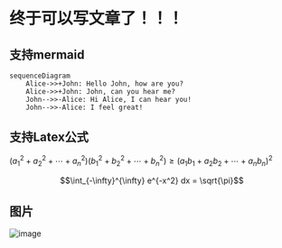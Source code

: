 # 终于可以写文章了！！！

## 支持mermaid

```mermaid
sequenceDiagram
    Alice->>+John: Hello John, how are you?
    Alice->>+John: John, can you hear me?
    John-->>-Alice: Hi Alice, I can hear you!
    John-->>-Alice: I feel great!
```

## 支持Latex公式


$(a_1^2 + a_2^2 + \cdots + a_n^2)(b_1^2 + b_2^2 + \cdots + b_n^2) \geq (a_1b_1 + a_2b_2 + \cdots + a_nb_n)^2$

$$\int_{-\infty}^{\infty} e^{-x^2} dx = \sqrt{\pi}$$


## 图片

![image](https://img.iplaysoft.com/wp-content/uploads/2019/free-images/free_stock_photo.jpg)
